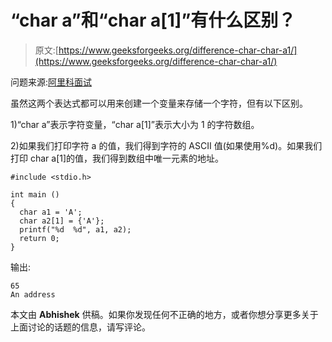 # “char a”和“char a[1]”有什么区别？

> 原文:[https://www.geeksforgeeks.org/difference-char-char-a1/](https://www.geeksforgeeks.org/difference-char-char-a1/)

问题来源:[阿里科面试](https://www.geeksforgeeks.org/aricent-interview-set-1-campus/)

虽然这两个表达式都可以用来创建一个变量来存储一个字符，但有以下区别。

1)“char a”表示字符变量，“char a[1]”表示大小为 1 的字符数组。

2)如果我们打印字符 a 的值，我们得到字符的 ASCII 值(如果使用%d)。如果我们打印 char a[1]的值，我们得到数组中唯一元素的地址。

```
#include <stdio.h>

int main ()
{
  char a1 = 'A';
  char a2[1] = {'A'};
  printf("%d  %d", a1, a2);
  return 0;
}
```

输出:

```
65
An address

```

本文由 **Abhishek** 供稿。如果你发现任何不正确的地方，或者你想分享更多关于上面讨论的话题的信息，请写评论。